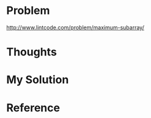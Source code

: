 # Problem

http://www.lintcode.com/problem/maximum-subarray/



# Thoughts

# My Solution

# Reference

